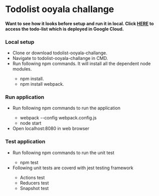 # Todolist ooyala challange

<h4>Want to see how it looks before setup and run it in local. Click <a href="https://todolist-ooyala-challange.appspot.com/" target="_blank">HERE</a> to access the todo-list which is deployed in Google Cloud.</h4>

<h3>Local setup</h3>

<ul>
  <li> Clone or download todolist-ooyala-challange. </li>
  <li> Navigate to todolist-ooyala-challange in CMD. </li>
  <li> Run following npm commands. It will install all the dependent node modules.</li>
  <ul>
      <li>npm install.</li>
      <li>npm install webpack.</li>
  </ul>
</ul>

<h3>Run application</h3>
<ul>
  <li> Run following npm commands to run the application</li>
  <ul>
    <li> webpack --config webpack.config.js </li>
    <li> node start </li>
  </ul>
  <li> Open localhost:8080 in web browser </li>
</ul>

<h3>Test application</h3>
<ul>
  <li> Run following npm commands to run the unit test</li>
  <ul>
    <li> npm test </li>
  </ul>
  <li> Following unit tests are coverd with jest testing framework </li>
   <ul>
    <li> Actions test </li>
    <li> Reducers test </li>
    <li> Snapshot test </li>
  </ul>
</ul>



